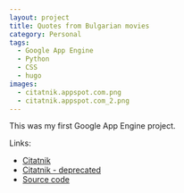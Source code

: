 ```yaml
---
layout: project
title: Quotes from Bulgarian movies
category: Personal
tags:
  - Google App Engine
  - Python
  - CSS
  - hugo
images:
  - citatnik.appspot.com.png
  - citatnik.appspot.com_2.png
---
```


This was my first Google App Engine project.

Links:

* [Citatnik](https://citatnik.bazadanni.com)
* [Citatnik - deprecated](http://citatnik.appspot.com)
* [Source code](https://github.com/aquilax/citatnik)
